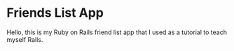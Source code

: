 # Friends List App

Hello, this is my Ruby on Rails friend list app that I used as a tutorial to teach myself Rails.
